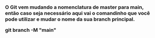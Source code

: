 <h3>O Git vem mudando a nomenclatura de <strong> master </strong> para <strong> main</strong>, então caso seja necessário aqui vai o comandinho que você pode utilizar e mudar o nome da sua branch principal.

<strong>git branch -M "main"
